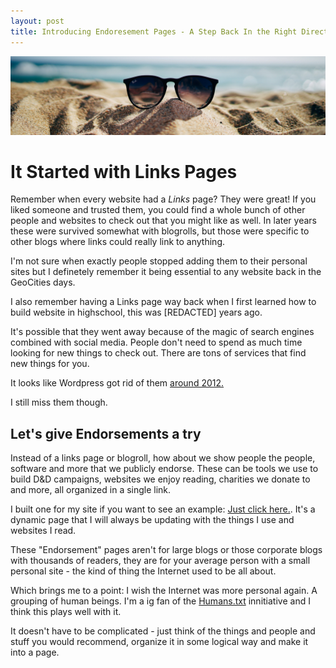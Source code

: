 ```yaml
---
layout: post
title: Introducing Endoresement Pages - A Step Back In the Right Direction
---
```


![Endorsements](/images/endorse.jpg)

# It Started with Links Pages

Remember when every website had a *Links* page? They were great! If you liked someone and trusted them, you could find a whole bunch of other people and websites to check out that you might like as well. In later years these were survived somewhat with blogrolls, but those were specific to other blogs where links could really link to anything. 

I'm not sure when exactly people stopped adding them to their personal sites but I definetely remember it being essential to any website back in the GeoCities days. 

I also remember having a Links page way back when I first learned how to build website in highschool, this was [REDACTED] years ago. 

It's possible that they went away because of the magic of search engines combined with social media. People don't need to spend as much time looking for new things to check out. There are tons of services that find new things for you.

It looks like Wordpress got rid of them [around 2012.](https://lorelle.wordpress.com/2012/09/17/blogrolls-gone-in-wordpress-how-to-save-your-links/) 

I still miss them though. 

## Let's give Endorsements a try

Instead of a links page or blogroll, how about we show people the people, software and more that we publicly endorse. These can be tools we use to build D&D campaigns, websites we enjoy reading, charities we donate to and more, all organized in a single link. 

I built one for my site if you want to see an example: [Just click here.](/endorse). It's a dynamic page that I will always be updating with the things I use and websites I read. 

These "Endorsement" pages aren't for large blogs or those corporate blogs with thousands of readers, they are for your average person with a small personal site - the kind of thing the Internet used to be all about. 

Which brings me to a point: I wish the Internet was more personal again. A grouping of human beings. I'm a ig fan of the [Humans.txt](http://humanstxt.org/) innitiative and I think this plays well with it. 

It doesn't have to be complicated - just think of the things and people and stuff you would recommend, organize it in some logical way and make it into a page. 



